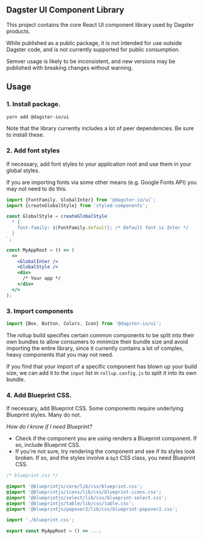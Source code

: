 ## Dagster UI Component Library

This project contains the core React UI component library used by Dagster products.

While published as a public package, it is not intended for use outside Dagster code, and is not currently supported for public consumption.

Semver usage is likely to be inconsistent, and new versions may be published with breaking changes without warning.

## Usage

### 1. Install package.

```bash
yarn add @dagster-io/ui
```

Note that the library currently includes a lot of peer dependencies. Be sure to install these.

### 2. Add font styles

If necessary, add font styles to your application root and use them in your global styles.

If you are importing fonts via some other means (e.g. Google Fonts API) you may not need to do this.

```jsx
import {FontFamily, GlobalInter} from '@dagster-io/ui`;
import {createGlobalStyle} from 'styled-components';

const GlobalStyle = createGlobalStyle`
  * {
    font-family: ${FontFamily.default}; /* Default font is Inter */
  }
`;

const MyAppRoot = () => (
  <>
    <GlobalInter />
    <GlobalStyle />
    <div>
      /* Your app */
    </div>
  </>
);
```

### 3. Import components

```jsx
import {Box, Button, Colors, Icon} from '@dagster-io/ui';
```

The rollup build specifies certain common components to be split into their own bundles to allow consumers to minimize their bundle size and avoid importing the entire library, since it currently contains a lot of complex, heavy components that you may not need.

If you find that your import of a specific component has blown up your build size, we can add it to the `input` list in `rollup.config.js` to split it into its own bundle.

### 4. Add Blueprint CSS.

If necessary, add Blueprint CSS. Some components require underlying Blueprint styles. Many do not.

_How do I know if I need Blueprint?_

- Check if the component you are using renders a Blueprint component. If so, include Blueprint CSS.
- If you're not sure, try rendering the component and see if its styles look broken. If so, and the styles involve a `bp3` CSS class, you need Blueprint CSS.

```css
/* blueprint.css */

@import '@blueprintjs/core/lib/css/blueprint.css';
@import '@blueprintjs/icons/lib/css/blueprint-icons.css';
@import '@blueprintjs/select/lib/css/blueprint-select.css';
@import '@blueprintjs/table/lib/css/table.css';
@import '@blueprintjs/popover2/lib/css/blueprint-popover2.css';
```

```jsx
import './blueprint.css';

export const MyAppRoot = () => ...;
```
